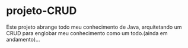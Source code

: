 # projeto-CRUD
Este projeto abrange todo meu conhecimento de Java, arquitetando um CRUD para englobar meu conhecimento como um todo.(ainda em andamento)...
